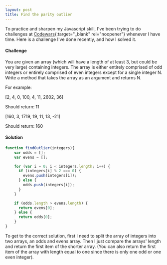```yaml
---
layout: post
title: Find the parity outlier
---
```


To practice and sharpen my Javascript skill, I've been trying to do challenges at [Codewars](https://www.codewars.com){:target="_blank" rel="noopener"} whenever I have time. Here is a challenge I've done recently, and how I solved it.

#### Challenge

You are given an array (which will have a length of at least 3, but could be very large) containing integers. The array is either entirely comprised of odd integers or entirely comprised of even integers except for a single integer N. Write a method that takes the array as an argument and returns N.

For example:

[2, 4, 0, 100, 4, 11, 2602, 36]

Should return: 11

[160, 3, 1719, 19, 11, 13, -21]

Should return: 160

#### Solution

```javascript
function findOutlier(integers){
    var odds = [];
    var evens = [];

    for (var i = 0; i < integers.length; i++) {
      if (integers[i] % 2 === 0) {
        evens.push(integers[i]);
      } else {
        odds.push(integers[i]);
      }
    }

    if (odds.length > evens.length) {
      return evens[0];
    } else {
      return odds[0];
    }   
}
```

To get to the correct solution, first I need to split the array of integers into two arrays, an odds and evens array. Then I just compare the arrays' length and return the first item of the shorter array. (You can also return the first item of the array with length equal to one since there is only one odd or one even integer).  
